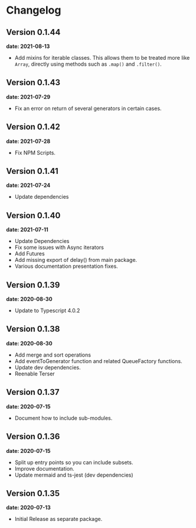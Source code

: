 # Changelog

## Version 0.1.44

__date: 2021-08-13__

* Add mixins for iterable classes.  This allows them to be treated more like `Array`, directly using methods such as
  `.map()` and `.filter()`.

## Version 0.1.43

__date: 2021-07-29__

* Fix an error on return of several generators in certain cases.

## Version 0.1.42

__date: 2021-07-28__

* Fix NPM Scripts.

## Version 0.1.41

__date: 2021-07-24__

* Update dependencies

## Version 0.1.40

__date: 2021-07-11__

* Update Dependencies
* Fix some issues with Async iterators
* Add Futures
* Add missing export of delay() from main package.
* Various documentation presentation fixes.

## Version 0.1.39

__date: 2020-08-30__

* Update to Typescript 4.0.2

## Version 0.1.38

__date: 2020-08-30__

* Add merge and sort operations
* Add eventToGenerator function and related QueueFactory functions.
* Update dev dependencies.
* Reenable Terser

## Version 0.1.37

__date: 2020-07-15__

* Document how to include sub-modules.

## Version 0.1.36

__date: 2020-07-15__

* Split up entry points so you can include subsets.
* Improve documentation.
* Update mermaid and ts-jest (dev dependencies)

## Version 0.1.35

__date: 2020-07-13__

* Initial Release as separate package.
